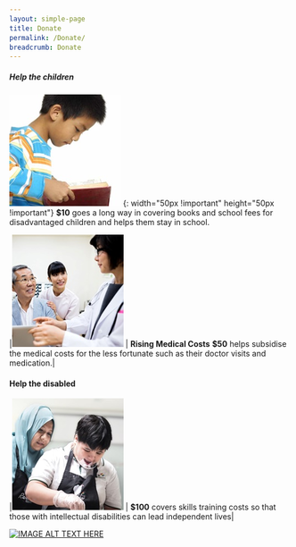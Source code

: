 ```yaml
---
layout: simple-page
title: Donate
permalink: /Donate/
breadcrumb: Donate
---
```


##### Help the children 
![PCImage](/images/Donate-Story1.jpg "Logo Title Text 1") {: width="50px !important" height="50px !important"}
**$10** goes a long way in covering books and school fees for disadvantaged children and helps them stay in school. 


|![alt text](/images/person-seeing-doctor.jpg "Logo Title Text 2") | **Rising Medical Costs** **$50** helps subsidise the medical costs for the less fortunate such as their doctor visits and medication.| 

#### Help the disabled 
|![alt text](/images/Donate-Story3.jpg "Logo Title Text 3") | **$100** covers skills training costs so that those with intellectual disabilities can lead independent lives|


[![IMAGE ALT TEXT HERE](https://img.youtube.com/vi/70OmQh3ENLU/0.jpg)](https://www.youtube.com/watch?v=70OmQh3ENLU)


